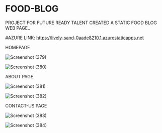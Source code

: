 # FOOD-BLOG
PROJECT FOR FUTURE READY TALENT
CREATED A STATIC FOOD BLOG WEB PAGE..

#AZURE LINK: https://lively-sand-0aade8210.1.azurestaticapps.net

HOMEPAGE

![Screenshot (379)](https://user-images.githubusercontent.com/97980969/171628010-5861e0ad-092e-4d1f-8538-bc88dd82da29.png)

![Screenshot (380)](https://user-images.githubusercontent.com/97980969/171628052-c2f62d58-0061-4c21-8c55-9bce749cf074.png)

ABOUT PAGE

![Screenshot (381)](https://user-images.githubusercontent.com/97980969/171628121-840cdc7d-e672-45b0-8eef-494ff17ccbe8.png)

![Screenshot (382)](https://user-images.githubusercontent.com/97980969/171628171-db139fc5-8b9e-4025-8714-bb8447501010.png)

CONTACT-US PAGE

![Screenshot (383)](https://user-images.githubusercontent.com/97980969/171628215-b80b6821-89b5-4e95-a788-291db1cf1464.png)

![Screenshot (384)](https://user-images.githubusercontent.com/97980969/171628256-4222803b-5ccf-446b-9190-99143223e9ed.png)

